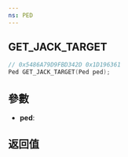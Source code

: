 ```yaml
---
ns: PED
---
```

## GET_JACK_TARGET

```c
// 0x5486A79D9FBD342D 0x1D196361
Ped GET_JACK_TARGET(Ped ped);
```


## 參數
* **ped**: 

## 返回值

